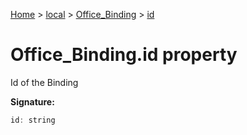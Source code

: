 [Home](./index) &gt; [local](local.md) &gt; [Office\_Binding](local.office_binding.md) &gt; [id](local.office_binding.id.md)

# Office\_Binding.id property

Id of the Binding

**Signature:**
```javascript
id: string
```
